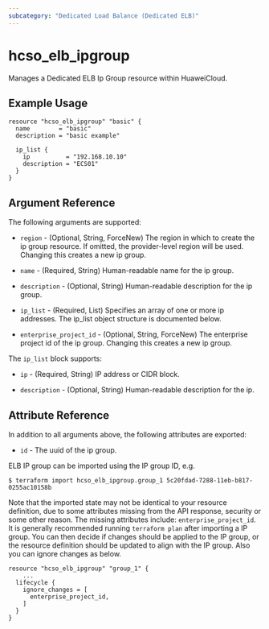 ```yaml
---
subcategory: "Dedicated Load Balance (Dedicated ELB)"
---
```


# hcso_elb_ipgroup

Manages a Dedicated ELB Ip Group resource within HuaweiCloud.

## Example Usage

```hcl
resource "hcso_elb_ipgroup" "basic" {
  name        = "basic"
  description = "basic example"

  ip_list {
    ip          = "192.168.10.10"
    description = "ECS01"
  }
}
```

## Argument Reference

The following arguments are supported:

* `region` - (Optional, String, ForceNew) The region in which to create the ip group resource. If omitted, the
  provider-level region will be used. Changing this creates a new ip group.

* `name` - (Required, String) Human-readable name for the ip group.

* `description` - (Optional, String) Human-readable description for the ip group.

* `ip_list` - (Required, List) Specifies an array of one or more ip addresses. The ip_list object structure is
  documented below.

* `enterprise_project_id` - (Optional, String, ForceNew) The enterprise project id of the ip group. Changing this
  creates a new ip group.

The `ip_list` block supports:

* `ip` - (Required, String) IP address or CIDR block.

* `description` - (Optional, String) Human-readable description for the ip.

## Attribute Reference

In addition to all arguments above, the following attributes are exported:

* `id` - The uuid of the ip group.

ELB IP group can be imported using the IP group ID, e.g.

```
$ terraform import hcso_elb_ipgroup.group_1 5c20fdad-7288-11eb-b817-0255ac10158b
```

Note that the imported state may not be identical to your resource definition, due to some attributes missing from the
API response, security or some other reason. The missing attributes include: `enterprise_project_id`.
It is generally recommended running `terraform plan` after importing a IP group.
You can then decide if changes should be applied to the IP group, or the resource
definition should be updated to align with the IP group. Also you can ignore changes as below.

```
resource "hcso_elb_ipgroup" "group_1" {
    ...
  lifecycle {
    ignore_changes = [
      enterprise_project_id,
    ]
  }
}
```
